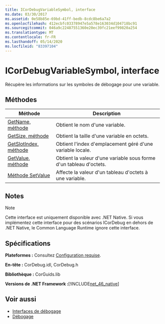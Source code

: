 ```yaml
---
title: ICorDebugVariableSymbol, interface
ms.date: 03/30/2017
ms.assetid: 0e58b85e-69bd-41ff-bedb-8cdc8be6a7a2
ms.openlocfilehash: 412ecbfc03378947e5a578e163034d104718bc91
ms.sourcegitcommit: 046a9c22487551360e20ec39fc21eef99820a254
ms.translationtype: MT
ms.contentlocale: fr-FR
ms.lasthandoff: 05/14/2020
ms.locfileid: "83397104"
---
```

# <a name="icordebugvariablesymbol-interface"></a>ICorDebugVariableSymbol, interface
Récupère les informations sur les symboles de débogage pour une variable.  
  
## <a name="methods"></a>Méthodes  
  
|Méthode|Description|  
|------------|-----------------|  
|[GetName, méthode](icordebugvariablesymbol-getname-method.md)|Obtient le nom d'une variable.|  
|[GetSize, méthode](icordebugvariablesymbol-getsize-method.md)|Obtient la taille d'une variable en octets.|  
|[GetSlotIndex, méthode](icordebugvariablesymbol-getslotindex-method.md)|Obtient l'index d'emplacement géré d'une variable locale.|  
|[GetValue, méthode](icordebugvariablesymbol-getvalue-method.md)|Obtient la valeur d'une variable sous forme d'un tableau d'octets.|  
|[Méthode SetValue](icordebugvariablesymbol-setvalue-method.md)|Affecte la valeur d'un tableau d'octets à une variable.|  
  
## <a name="remarks"></a>Notes  
  
> [!NOTE]
> Cette interface est uniquement disponible avec .NET Native. Si vous implémentez cette interface pour des scénarios ICorDebug en dehors de .NET Native, le Common Language Runtime ignore cette interface.  
  
## <a name="requirements"></a>Spécifications  
 **Plateformes :** Consultez [Configuration requise](../../get-started/system-requirements.md).  
  
 **En-tête :** CorDebug.idl, CorDebug.h  
  
 **Bibliothèque :** CorGuids.lib  
  
 **Versions de .NET Framework :**[!INCLUDE[net_46_native](../../../../includes/net-46-native-md.md)]  
  
## <a name="see-also"></a>Voir aussi

- [Interfaces de débogage](debugging-interfaces.md)
- [Débogage](index.md)
